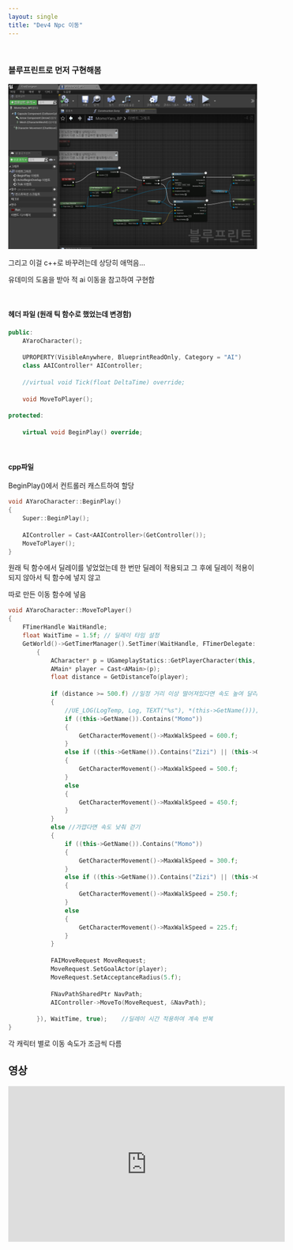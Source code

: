 ```yaml
---
layout: single
title: "Dev4 Npc 이동"
---
```


​    

### 블루프린트로 먼저 구현해봄

![이미지](/img/Dev4.PNG)

  

  

  

그리고 이걸 c++로 바꾸려는데 상당히 애먹음...

유데미의 도움을 받아 적 ai 이동을 참고하여 구현함

  

​    



  #### 헤더 파일 (원래 틱 함수로 했었는데 변경함)

```c++
public:
	AYaroCharacter();

	UPROPERTY(VisibleAnywhere, BlueprintReadOnly, Category = "AI")
	class AAIController* AIController;

	//virtual void Tick(float DeltaTime) override;

	void MoveToPlayer();

protected:

	virtual void BeginPlay() override;
```

​    



#### cpp파일

BeginPlay()에서 컨트롤러 캐스트하여 할당

```c++
void AYaroCharacter::BeginPlay()
{
	Super::BeginPlay();

	AIController = Cast<AAIController>(GetController());
	MoveToPlayer();
}
```

  

  

원래 틱 함수에서 딜레이를 넣었었는데 한 번만 딜레이 적용되고 그 후에 딜레이 적용이 되지 않아서 틱 함수에 넣지 않고

따로  만든 이동 함수에 넣음

```c++
void AYaroCharacter::MoveToPlayer()
{
	FTimerHandle WaitHandle;
	float WaitTime = 1.5f; // 딜레이 타임 설정
	GetWorld()->GetTimerManager().SetTimer(WaitHandle, FTimerDelegate::CreateLambda([&]()
		{
			ACharacter* p = UGameplayStatics::GetPlayerCharacter(this, 0);
			AMain* player = Cast<AMain>(p);
			float distance = GetDistanceTo(player);

			if (distance >= 500.f) //일정 거리 이상 떨어져있다면 속도 높여 달리기
			{
				//UE_LOG(LogTemp, Log, TEXT("%s"), *(this->GetName()));
				if ((this->GetName()).Contains("Momo"))
				{
					GetCharacterMovement()->MaxWalkSpeed = 600.f;
				}
				else if ((this->GetName()).Contains("Zizi") || (this->GetName()).Contains("Vivi"))
				{
					GetCharacterMovement()->MaxWalkSpeed = 500.f;
				}
				else
				{
					GetCharacterMovement()->MaxWalkSpeed = 450.f;
				}
			}
			else //가깝다면 속도 낮춰 걷기
			{
				if ((this->GetName()).Contains("Momo"))
				{
					GetCharacterMovement()->MaxWalkSpeed = 300.f;
				}
				else if ((this->GetName()).Contains("Zizi") || (this->GetName()).Contains("Vivi"))
				{
					GetCharacterMovement()->MaxWalkSpeed = 250.f;
				}
				else
				{
					GetCharacterMovement()->MaxWalkSpeed = 225.f;
				}
			}

			FAIMoveRequest MoveRequest;
			MoveRequest.SetGoalActor(player);
			MoveRequest.SetAcceptanceRadius(5.f);

			FNavPathSharedPtr NavPath;
			AIController->MoveTo(MoveRequest, &NavPath);

		}), WaitTime, true);	//딜레이 시간 적용하여 계속 반복
}

```

각 캐릭터 별로 이동 속도가 조금씩 다름

  

  

## 영상

<iframe width="560" height="315" src="https://www.youtube.com/embed/jkQKNE6RG10" title="YouTube video player" frameborder="0" allow="accelerometer; autoplay; clipboard-write; encrypted-media; gyroscope; picture-in-picture" allowfullscreen></iframe>

